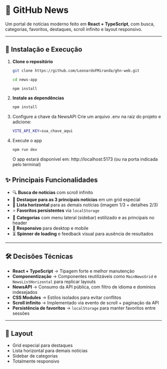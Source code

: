 # 📰 GitHub News

Um portal de notícias moderno feito em **React + TypeScript**, com busca, categorias, favoritos, destaques, scroll infinito e layout responsivo.

---

## 🚀 Instalação e Execução

1. **Clone o repositório**

   ```bash
   git clone https://github.com/LeonardoFMiranda/ghn-web.git
   ```
   ```bash
   cd news-app
   ```
   ```bash
   npm install
   ```
   
3. **Instale as dependências**
   ```bash
   npm install
   ```

5. Configure a chave da NewsAPI
   Crie um arquivo .env na raiz do projeto e adicione:
   ```bash
   VITE_API_KEY=sua_chave_aqui
   ```

7. Execute o app
   ```bash
   npm run dev
   ```
   O app estará disponível em:
   http://localhost:5173 (ou na porta indicada pelo terminal)

## ✨ Principais Funcionalidades

- 🔍 **Busca de notícias** com scroll infinito  
- 📰 **Destaque para as 3 principais notícias** em um grid especial  
- 📑 **Lista horizontal** para as demais notícias (imagem 1/3 + detalhes 2/3)  
- ⭐ **Favoritos persistentes** via `localStorage`  
- 📂 **Categorias** com menu lateral (sidebar) estilizado e as principais no header 
- 📱 **Responsivo** para desktop e mobile  
- ⏳ **Spinner de loading** e feedback visual para ausência de resultados  

---

## 🛠️ Decisões Técnicas

- **React + TypeScript** → Tipagem forte e melhor manutenção  
- **Componentização** → Componentes reutilizáveis como `MainNewsGrid` e `NewsListHorizontal` para replicar layouts  
- **NewsAPI** → Consumo da API pública, com filtro de idioma e domínios indesejados  
- **CSS Modules** → Estilos isolados para evitar conflitos  
- **Scroll infinito** → Implementado via evento de scroll + paginação da API  
- **Persistência de favoritos** → `localStorage` para manter favoritos entre sessões  

---

## 📸 Layout

- Grid especial para destaques  
- Lista horizontal para demais notícias  
- Sidebar de categorias  
- Totalmente responsivo  
